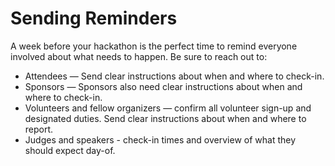 # Sending Reminders

A week before your hackathon is the perfect time to remind everyone involved about what needs to happen. Be sure to reach out to: 

* Attendees — Send clear instructions about when and where to check-in.
* Sponsors — Sponsors also need clear instructions about when and where to check-in. 
* Volunteers and fellow organizers — confirm all volunteer sign-up and designated duties. Send clear instructions about when and where to report.
* Judges and speakers - check-in times and overview of what they should expect day-of. 



